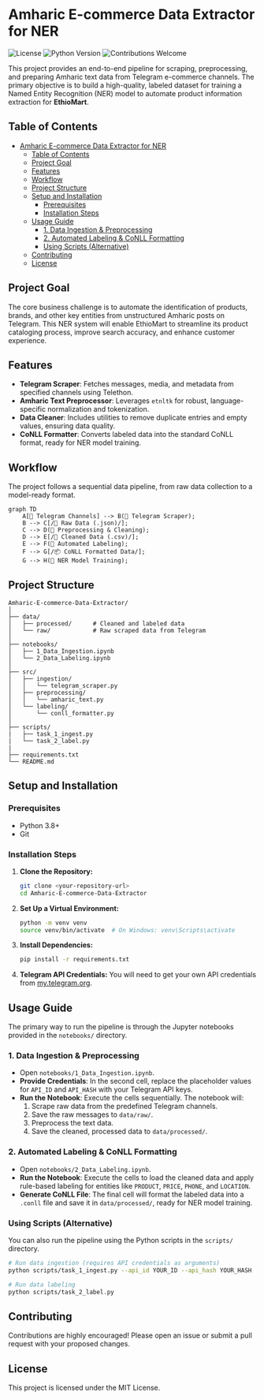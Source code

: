 # Amharic E-commerce Data Extractor for NER

![License](https://img.shields.io/badge/License-MIT-blue.svg)
![Python Version](https://img.shields.io/badge/Python-3.8+-brightgreen.svg)
![Contributions Welcome](https://img.shields.io/badge/Contributions-welcome-orange.svg)

This project provides an end-to-end pipeline for scraping, preprocessing, and preparing Amharic text data from Telegram e-commerce channels. The primary objective is to build a high-quality, labeled dataset for training a Named Entity Recognition (NER) model to automate product information extraction for **EthioMart**.

## Table of Contents
- [Amharic E-commerce Data Extractor for NER](#amharic-e-commerce-data-extractor-for-ner)
  - [Table of Contents](#table-of-contents)
  - [Project Goal](#project-goal)
  - [Features](#features)
  - [Workflow](#workflow)
  - [Project Structure](#project-structure)
  - [Setup and Installation](#setup-and-installation)
    - [Prerequisites](#prerequisites)
    - [Installation Steps](#installation-steps)
  - [Usage Guide](#usage-guide)
    - [1. Data Ingestion \& Preprocessing](#1-data-ingestion--preprocessing)
    - [2. Automated Labeling \& CoNLL Formatting](#2-automated-labeling--conll-formatting)
    - [Using Scripts (Alternative)](#using-scripts-alternative)
  - [Contributing](#contributing)
  - [License](#license)

## Project Goal

The core business challenge is to automate the identification of products, brands, and other key entities from unstructured Amharic posts on Telegram. This NER system will enable EthioMart to streamline its product cataloging process, improve search accuracy, and enhance customer experience.

## Features

- **Telegram Scraper**: Fetches messages, media, and metadata from specified channels using Telethon.
- **Amharic Text Preprocessor**: Leverages `etnltk` for robust, language-specific normalization and tokenization.
- **Data Cleaner**: Includes utilities to remove duplicate entries and empty values, ensuring data quality.
- **CoNLL Formatter**: Converts labeled data into the standard CoNLL format, ready for NER model training.

## Workflow

The project follows a sequential data pipeline, from raw data collection to a model-ready format.

```mermaid
graph TD
    A[📢 Telegram Channels] --> B(📨 Telegram Scraper);
    B --> C[/📄 Raw Data (.json)/];
    C --> D(🧼 Preprocessing & Cleaning);
    D --> E[/📝 Cleaned Data (.csv)/];
    E --> F(🤖 Automated Labeling);
    F --> G[/📦 CoNLL Formatted Data/];
    G --> H(🤖 NER Model Training);
```

## Project Structure

```
Amharic-E-commerce-Data-Extractor/
│
├── data/
│   ├── processed/      # Cleaned and labeled data
│   └── raw/            # Raw scraped data from Telegram
│
├── notebooks/
│   ├── 1_Data_Ingestion.ipynb
│   └── 2_Data_Labeling.ipynb
│
├── src/
│   ├── ingestion/
│   │   └── telegram_scraper.py
│   ├── preprocessing/
│   │   └── amharic_text.py
│   └── labeling/
│       └── conll_formatter.py
│
├── scripts/
|   ├── task_1_ingest.py
|   └── task_2_label.py
|
├── requirements.txt
└── README.md
```

## Setup and Installation

### Prerequisites
- Python 3.8+
- Git

### Installation Steps

1.  **Clone the Repository:**
    ```sh
    git clone <your-repository-url>
    cd Amharic-E-commerce-Data-Extractor
    ```

2.  **Set Up a Virtual Environment:**
    ```sh
    python -m venv venv
    source venv/bin/activate  # On Windows: venv\Scripts\activate
    ```

3.  **Install Dependencies:**
    ```sh
    pip install -r requirements.txt
    ```
4.  **Telegram API Credentials:**
    You will need to get your own API credentials from [my.telegram.org](https://my.telegram.org).

## Usage Guide

The primary way to run the pipeline is through the Jupyter notebooks provided in the `notebooks/` directory.

### 1. Data Ingestion & Preprocessing
- Open `notebooks/1_Data_Ingestion.ipynb`.
- **Provide Credentials**: In the second cell, replace the placeholder values for `API_ID` and `API_HASH` with your Telegram API keys.
- **Run the Notebook**: Execute the cells sequentially. The notebook will:
    1. Scrape raw data from the predefined Telegram channels.
    2. Save the raw messages to `data/raw/`.
    3. Preprocess the text data.
    4. Save the cleaned, processed data to `data/processed/`.

### 2. Automated Labeling & CoNLL Formatting
- Open `notebooks/2_Data_Labeling.ipynb`.
- **Run the Notebook**: Execute the cells to load the cleaned data and apply rule-based labeling for entities like `PRODUCT`, `PRICE`, `PHONE`, and `LOCATION`.
- **Generate CoNLL File**: The final cell will format the labeled data into a `.conll` file and save it in `data/processed/`, ready for NER model training.

### Using Scripts (Alternative)
You can also run the pipeline using the Python scripts in the `scripts/` directory.

```sh
# Run data ingestion (requires API credentials as arguments)
python scripts/task_1_ingest.py --api_id YOUR_ID --api_hash YOUR_HASH

# Run data labeling
python scripts/task_2_label.py
```

## Contributing

Contributions are highly encouraged! Please open an issue or submit a pull request with your proposed changes.

## License

This project is licensed under the MIT License.